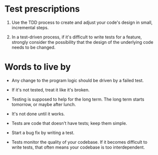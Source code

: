 Test prescriptions
==================

1. Use the TDD process to create and adjust your code's design in small,
   incremental steps.

2. In a test-driven process, if it's difficult to write tests for a feature,
  strongly consider the possibility that the design of the underlying code
  needs to be changed.


Words to live by
================

* Any change to the program logic should be driven by a failed test.

* If it's not tested, treat it like it's broken.

* Testing is supposed to help for the long term. The long term starts tomorrow,
  or maybe after lunch.

* It's not done until it works.

* Tests are code that doesn't have tests; keep them simple.

* Start a bug fix by writing a test.

* Tests monitor the quality of your codebase. If it becomes difficult to write
  tests, that often means your codebase is too interdependent.



